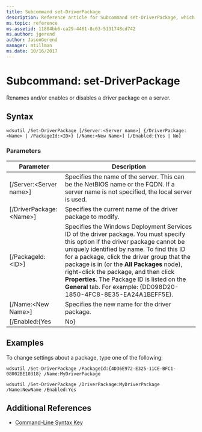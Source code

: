 ```yaml
---
title: Subcommand set-DriverPackage
description: Reference article for Subcommand set-DriverPackage, which renames and/or enables or disables a driver package on a server.
ms.topic: reference
ms.assetid: 11804bb6-ca29-4461-8c63-5131748cd742
ms.author: jgerend
author: JasonGerend
manager: mtillman
ms.date: 10/16/2017
---
```


# Subcommand: set-DriverPackage

Renames and/or enables or disables a driver package on a server.

## Syntax

```
wdsutil /Set-DriverPackage [/Server:<Server name>] {/DriverPackage:<Name> | /PackageId:<ID>} [/Name:<New Name>] [/Enabled:{Yes | No}
```

### Parameters

|        Parameter         |                                                                                                                                                                                                               Description                                                                                                                                                                                                                |
|--------------------------|------------------------------------------------------------------------------------------------------------------------------------------------------------------------------------------------------------------------------------------------------------------------------------------------------------------------------------------------------------------------------------------------------------------------------------------|
| [/Server:\<Server name>] |                                                                                                                                                 Specifies the name of the server. This can be the NetBIOS name or the FQDN. If a server name is not specified, the local server is used.                                                                                                                                                 |
| [/DriverPackage:\<Name>] |                                                                                                                                                                                       Specifies the current name of the driver package to modify.                                                                                                                                                                                        |
|    [/PackageId:\<ID>]    | Specifies the Windows Deployment Services ID of the driver package. You must specify this option if the driver package cannot be uniquely identified by name. To find this ID for a package, click the driver group that the package is in (or the **All Packages** node), right-click the package, and then click **Properties**. The Package ID is listed on the **General** tab. For example: {DD098D20-1850-4FC8-8E35-EA24A1BEFF5E}. |
|   [/Name:\<New Name>]    |                                                                                                                                                                                              Specifies the new name for the driver package.                                                                                                                                                                                              |
|      [/Enabled:{Yes      |                                                                                                                                                                                                                   No}                                                                                                                                                                                                                    |

## Examples

To change settings about a package, type one of the following:
```
wdsutil /Set-DriverPackage /PackageId:{4D36E972-E325-11CE-BFC1-08002BE10318} /Name:MyDriverPackage
```
```
wdsutil /Set-DriverPackage /DriverPackage:MyDriverPackage /Name:NewName /Enabled:Yes
```

## Additional References

- [Command-Line Syntax Key](command-line-syntax-key.md)